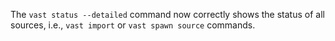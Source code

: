 The `vast status --detailed` command now correctly shows the status of all
sources, i.e., `vast import` or `vast spawn source` commands.
